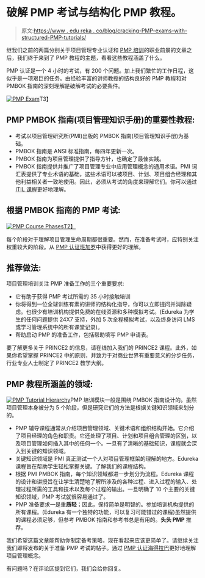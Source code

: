 # 破解 PMP 考试与结构化 PMP 教程。

> 原文:[https://www . edu reka . co/blog/cracking-PMP-exams-with-structured-PMP-tutorials/](https://www.edureka.co/blog/cracking-pmp-exams-with-structured-pmp-tutorials/)

继我们之前的两篇分别关于项目管理专业认证和 [PMP 培训](https://www.edureka.co/pmp-certification-exam-training)的职业前景的文章之后，我们终于来到了 PMP 教程的主题，看看这些教程涵盖了什么。

PMP 认证是一个 4 小时的考试，有 200 个问题。加上我们繁忙的工作日程，这似乎是一项艰巨的任务。由经验丰富的讲师教授的结构良好的 PMP 教程和对 PMBOK 指南的深刻理解是破解考试的必要条件。

[![PMP Exam](../Images/04f66f60dec607d7ea238750dbb1c2ed.png "PMP Exam")](https://www.edureka.co/blog/wp-content/uploads/2014/04/1.jpg)T3】

## **PMP PMBOK 指南(项目管理知识手册)的重要性教程:**

*   考试以项目管理研究所(PMI)出版的 PMBOK 指南(项目管理知识手册)为基础。
*   PMBOK 指南是 ANSI 标准指南，每四年更新一次。
*   PMBOK 指南为项目管理提供了指导方针，也确定了最佳实践。
*   PMBOK 指南提供并推广了项目管理专业中应用管理概念的通用术语。PMI 词汇表提供了专业术语的基础，这些术语可以被项目、计划、项目组合经理和其他利益相关者一致地使用。因此，必须从考试的角度来理解它们。你可以通过 [ITIL 课程](https://www.edureka.co/itil4-foundation-certification-training)更好地理解。

## **根据 PMBOK 指南的 PMP 考试:**

[![PMP Course Phases](../Images/67986c583c8b419623ef397c38d1e918.png "PMP Course Phases")T2】](https://www.edureka.co/blog/wp-content/uploads/2014/04/2.jpg)

每个阶段对于理解项目管理生命周期都很重要。然而，在准备考试时，应特别关注权重较大的阶段。从 [PMP 认证班加罗](https://www.edureka.co/pmp-certification-exam-training-bangalore)中获得更好的理解。

## **推荐做法:**

项目管理培训关注 PMP 准备工作的三个重要要求:

*   它有助于获得 PMP 考试所需的 35 小时接触培训
*   你将得到一位全球训练有素的讲师的结构化指导，你可以立即提问并消除疑虑。也很少有培训机构提供免费的在线资源和多种模拟考试。(Edureka 为学生的任何问题提供 24X7 支持，外加 5 次全程模拟考试，以及终身访问 LMS 或学习管理系统中的所有课堂记录)。
*   帮助启动 PMP 的准备工作，包括帮助填写 PMP 申请表。

要了解更多关于 PRINCE2 的信息，请在线加入我们的 PRINCE2 课程。此外，如果你希望掌握 PRINCE2 中的原则，并致力于对商业世界有重要意义的分步任务，行业专业人士制定了 PRINCE2 教学大纲。

## **PMP 教程所涵盖的领域:**

[![PMP Tutorial Hierarchy](../Images/b3ce8f51a57a3e7a63f191c2a93b6a23.png "PMP Tutorial Hierarchy")](https://www.edureka.co/blog/wp-content/uploads/2014/04/3.jpg)PMP 培训模块一般是围绕 PMBOK 指南设计的。虽然项目管理本身被分为 5 个阶段，但是研究它们的方法是根据关键知识领域来划分的。

*   PMP 辅导课程通常从介绍项目管理领域、关键术语和组织结构开始。它介绍了项目经理的角色和职责。它还处理了项目、计划和项目组合管理的区别，以及项目管理如何插入其中的任何一个。一旦有了清晰的基础知识，课程就会深入到关键的知识领域。
*   关键知识领域是 PMI 真正测试一个人对项目管理框架的理解的地方。Edureka 课程旨在帮助学生轻松掌握关键。了解我们的课程结构。
*   根据 PMI PMBOK 指南，每个知识领域都进一步划分为流程。Edureka 课程的设计和讲授旨在让学生清楚地了解所涉及的各种过程、进入过程的输入、处理过程所需的工具和技术以及每个过程的输出。一旦明确了 10 个主要的关键知识领域，PMP 考试就很容易通过了。
*   PMP 准备要求一是重**质轻**；因此，保持简单是明智的。参加培训机构提供的所有课程。(Edureka 有一个独特的功能，可以复习可能错过的课程)虽然提供的课程必须足够，但参考 PMBOK 指南和参考书总是有用的。**头头 PMP** 推荐。

我们希望这篇文章能帮助你制定备考策略，现在看起来应该更简单了。请继续关注我们即将发布的关于准备 PMP 考试的帖子。通过 [PMP 认证海得拉巴](https://www.edureka.co/pmp-certification-exam-training-hyderabad)更好地理解项目管理概念。

有问题吗？在评论区提到它们，我们会给你回复。